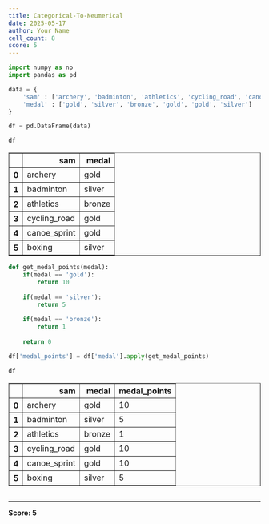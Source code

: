 ```yaml
---
title: Categorical-To-Neumerical
date: 2025-05-17
author: Your Name
cell_count: 8
score: 5
---
```


```python
import numpy as np
import pandas as pd
```


```python
data = {
    'sam' : ['archery', 'badminton', 'athletics', 'cycling_road', 'canoe_sprint', 'boxing'],
    'medal' : ['gold', 'silver', 'bronze', 'gold', 'gold', 'silver']
}
```


```python
df = pd.DataFrame(data)
```


```python
df
```




<div>
<style scoped>
    .dataframe tbody tr th:only-of-type {
        vertical-align: middle;
    }

    .dataframe tbody tr th {
        vertical-align: top;
    }

    .dataframe thead th {
        text-align: right;
    }
</style>
<table border="1" class="dataframe">
  <thead>
    <tr style="text-align: right;">
      <th></th>
      <th>sam</th>
      <th>medal</th>
    </tr>
  </thead>
  <tbody>
    <tr>
      <th>0</th>
      <td>archery</td>
      <td>gold</td>
    </tr>
    <tr>
      <th>1</th>
      <td>badminton</td>
      <td>silver</td>
    </tr>
    <tr>
      <th>2</th>
      <td>athletics</td>
      <td>bronze</td>
    </tr>
    <tr>
      <th>3</th>
      <td>cycling_road</td>
      <td>gold</td>
    </tr>
    <tr>
      <th>4</th>
      <td>canoe_sprint</td>
      <td>gold</td>
    </tr>
    <tr>
      <th>5</th>
      <td>boxing</td>
      <td>silver</td>
    </tr>
  </tbody>
</table>
</div>




```python
def get_medal_points(medal):
    if(medal == 'gold'):
        return 10
    
    if(medal == 'silver'):
        return 5
    
    if(medal == 'bronze'):
        return 1
    
    return 0
```


```python
df['medal_points'] = df['medal'].apply(get_medal_points)
```


```python
df
```




<div>
<style scoped>
    .dataframe tbody tr th:only-of-type {
        vertical-align: middle;
    }

    .dataframe tbody tr th {
        vertical-align: top;
    }

    .dataframe thead th {
        text-align: right;
    }
</style>
<table border="1" class="dataframe">
  <thead>
    <tr style="text-align: right;">
      <th></th>
      <th>sam</th>
      <th>medal</th>
      <th>medal_points</th>
    </tr>
  </thead>
  <tbody>
    <tr>
      <th>0</th>
      <td>archery</td>
      <td>gold</td>
      <td>10</td>
    </tr>
    <tr>
      <th>1</th>
      <td>badminton</td>
      <td>silver</td>
      <td>5</td>
    </tr>
    <tr>
      <th>2</th>
      <td>athletics</td>
      <td>bronze</td>
      <td>1</td>
    </tr>
    <tr>
      <th>3</th>
      <td>cycling_road</td>
      <td>gold</td>
      <td>10</td>
    </tr>
    <tr>
      <th>4</th>
      <td>canoe_sprint</td>
      <td>gold</td>
      <td>10</td>
    </tr>
    <tr>
      <th>5</th>
      <td>boxing</td>
      <td>silver</td>
      <td>5</td>
    </tr>
  </tbody>
</table>
</div>




```python

```


---
**Score: 5**